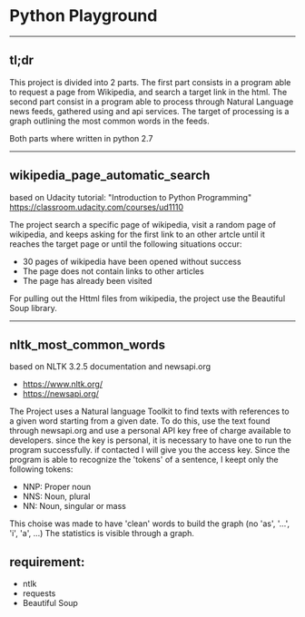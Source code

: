 # Python Playground
-----------------------------

## tl;dr
This project is divided into 2 parts. 
The first part consists in a program able to request a page from Wikipedia, and search a target link in the html.
The second part consist in a program able to process through Natural Language news feeds, gathered using and api services. The target of processing is a graph outlining the most common words in the feeds.

Both parts where written in python 2.7

------------------------------
## wikipedia_page_automatic_search

based on Udacity tutorial: "Introduction to Python Programming"
https://classroom.udacity.com/courses/ud1110

The project search a specific page of wikipedia, 
visit a random page of wikipedia, and keeps asking for the first link to an other artcle until it reaches the target page or until the following situations occur:
- 30 pages of wikipedia have been opened without success
- The page does not contain links to other articles
- The page has already been visited

For pulling out the Httml files from wikipedia, the project use the Beautiful Soup library.

------------------------------
## nltk_most_common_words

based on NLTK 3.2.5 documentation and newsapi.org
* https://www.nltk.org/
* https://newsapi.org/

The Project uses a Natural language Toolkit to find texts with references to a given word starting from a given date.
To do this, use the text found through newsapi.org and use a personal API key free of charge available to developers. since the key is personal, it is necessary to have one to run the program successfully.
if contacted I will give you the access key.
Since the program is able to recognize the 'tokens' of a sentence, I keept only the following tokens:
- NNP: Proper noun
- NNS: Noun, plural
- NN: Noun, singular or mass

This choise was made to have 'clean' words to build the graph (no 'as', '...', 'i', 'a', ...)
The statistics is visible through a graph.


## requirement:
- ntlk
- requests
- Beautiful Soup
